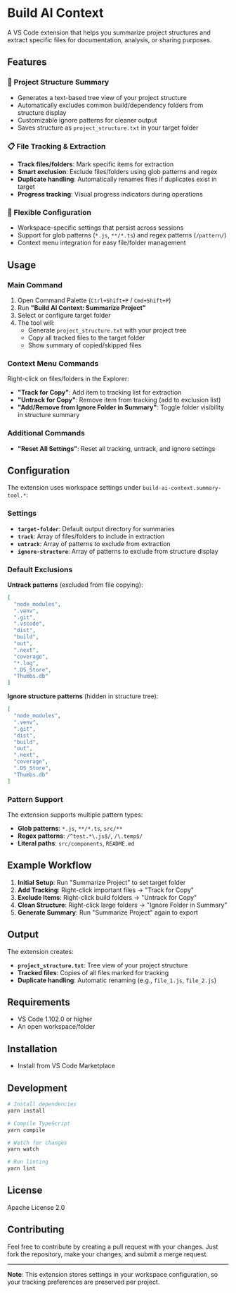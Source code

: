 # Build AI Context

A VS Code extension that helps you summarize project structures and extract specific files for documentation, analysis, or sharing purposes.

## Features

### 📁 Project Structure Summary

- Generates a text-based tree view of your project structure
- Automatically excludes common build/dependency folders from structure display
- Customizable ignore patterns for cleaner output
- Saves structure as `project_structure.txt` in your target folder

### 📋 File Tracking & Extraction

- **Track files/folders**: Mark specific items for extraction
- **Smart exclusion**: Exclude files/folders using glob patterns and regex
- **Duplicate handling**: Automatically renames files if duplicates exist in target
- **Progress tracking**: Visual progress indicators during operations

### 🎯 Flexible Configuration

- Workspace-specific settings that persist across sessions
- Support for glob patterns (`*.js`, `**/*.ts`) and regex patterns (`/pattern/`)
- Context menu integration for easy file/folder management

## Usage

### Main Command

1. Open Command Palette (`Ctrl+Shift+P` / `Cmd+Shift+P`)
2. Run **"Build AI Context: Summarize Project"**
3. Select or configure target folder
4. The tool will:
   - Generate `project_structure.txt` with your project tree
   - Copy all tracked files to the target folder
   - Show summary of copied/skipped files

### Context Menu Commands

Right-click on files/folders in the Explorer:

- **"Track for Copy"**: Add item to tracking list for extraction
- **"Untrack for Copy"**: Remove item from tracking (add to exclusion list)
- **"Add/Remove from Ignore Folder in Summary"**: Toggle folder visibility in structure summary

### Additional Commands

- **"Reset All Settings"**: Reset all tracking, untrack, and ignore settings

## Configuration

The extension uses workspace settings under `build-ai-context.summary-tool.*`:

### Settings

- **`target-folder`**: Default output directory for summaries
- **`track`**: Array of files/folders to include in extraction
- **`untrack`**: Array of patterns to exclude from extraction
- **`ignore-structure`**: Array of patterns to exclude from structure display

### Default Exclusions

**Untrack patterns** (excluded from file copying):

```json
[
  "node_modules",
  ".venv",
  ".git",
  ".vscode",
  "dist",
  "build",
  "out",
  ".next",
  "coverage",
  "*.log",
  ".DS_Store",
  "Thumbs.db"
]
```

**Ignore structure patterns** (hidden in structure tree):

```json
[
  "node_modules",
  ".venv",
  ".git",
  "dist",
  "build",
  "out",
  ".next",
  "coverage",
  ".DS_Store",
  "Thumbs.db"
]
```

### Pattern Support

The extension supports multiple pattern types:

- **Glob patterns**: `*.js`, `**/*.ts`, `src/**`
- **Regex patterns**: `/^test.*\.js$/`, `/\.temp$/`
- **Literal paths**: `src/components`, `README.md`

## Example Workflow

1. **Initial Setup**: Run "Summarize Project" to set target folder
2. **Add Tracking**: Right-click important files → "Track for Copy"
3. **Exclude Items**: Right-click build folders → "Untrack for Copy"
4. **Clean Structure**: Right-click large folders → "Ignore Folder in Summary"
5. **Generate Summary**: Run "Summarize Project" again to export

## Output

The extension creates:

- **`project_structure.txt`**: Tree view of your project structure
- **Tracked files**: Copies of all files marked for tracking
- **Duplicate handling**: Automatic renaming (e.g., `file_1.js`, `file_2.js`)

## Requirements

- VS Code 1.102.0 or higher
- An open workspace/folder

## Installation

- Install from VS Code Marketplace

## Development

```bash
# Install dependencies
yarn install

# Compile TypeScript
yarn compile

# Watch for changes
yarn watch

# Run linting
yarn lint
```

## License

Apache License 2.0

## Contributing

Feel free to contribute by creating a pull request with your changes. Just fork the repository, make your changes, and submit a merge request.

---

**Note**: This extension stores settings in your workspace configuration, so your tracking preferences are preserved per project.
